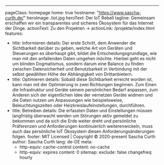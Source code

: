 ---
pageClass: homepage
home: true
hostname: "https://www.sascha-curth.de/"
heroImage: /iot.jpg
heroText: Der IoT Rebell
tagline: Gemeinsam erschaffen wir ein transparentes und sicheres Ökosystem für das Internet der Dinge.
actionText: Zu den Projekten →
actionLink: /projekte/index.html
features:
- title: Informieren
  details: Der erste Schritt, dem Anwender die Sichtbarkeit darüber zu geben, welche Art von Geräten und Steuerungen es überhaupt gibt, bildet die Entscheidungsgrundlage, wie man mit den anfallenden Daten umgehen möchte. Hierbei geht es nicht um blinden Dogmatismus, sondern darum eine Balance zu finden zwischen Datensicherheit und Benutzbarkeit in Verbindung mit der selbst gewählten Höhe der Abhängigkeit von Drittanbietern.
- title: Optimieren
  details: Sobald diese Sichtbarkeit erreicht worden ist, kann man mit der Optimierung in zwei Richtungen beginnen. Zum Einen die Infrastruktur und Geräte seinem persönlichen Bedarf anpassen, zum Anderen sich der eigentlichen Idee der vernetzen Geräte widmen und die Daten nutzen um Anpassungen wie beispielsweise, Beleuchtungszeiten oder Heizkreislaufeinstellungen, durchführen.
- title: Betreiben
  details: Die erfassten Daten und Einstellungen müssen langfristig überwacht werden um Störungen aktiv gemeldet zu bekommen und da sich die Erde weiter dreht und persönliche Präferenzen und Anforderungen kontinuierlich weiterenwickeln, muss auch das persönliche IoT Ökosystem diesen Anforderungsänderungen folgen.
footer: MIT Licensed | Copyright © 2020-present Sascha Curth 
author: Sascha Curth
lang: de-DE
meta:
  -  http-equiv: cache-control
     content: no-cache
  -  http-equiv: expires
     content: 0
sitemap:
  exclude: false
  changefreq: hourly
